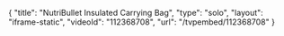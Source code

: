 {
    "title": "NutriBullet Insulated Carrying Bag",
    "type": "solo",
    "layout": "iframe-static",
    "videoId": "112368708",
    "url": "\/tvpembed\/112368708"
}